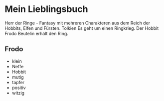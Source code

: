 # Mein Lieblingsbuch

Herr der Ringe - Fantasy mit mehreren Charakteren aus dem Reich der Hobbits, Elfen und Fürsten.
Tolkien
Es geht um einen Ringkrieg. Der Hobbit Frodo Beutelin erhält den Ring.

## Frodo

* klein
* Neffe
* Hobbit
* mutig
* tapfer
* positiv
* witzig